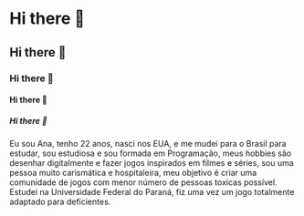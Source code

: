  # Hi there 👋
 ## Hi there 👋 
 ### Hi there 👋
 #### Hi there 👋
 ##### Hi there 👋

Eu sou Ana, tenho 22 anos, nasci nos EUA, e me mudei para o Brasil para estudar, sou estudiosa e sou formada em Programação, meus hobbies são desenhar digitalmente e fazer jogos inspirados em filmes e séries, sou uma pessoa muito carismática e hospitaleira, meu objetivo é criar uma comunidade de jogos com menor número de pessoas toxicas possível. Estudei na Universidade Federal do Paraná, fiz uma vez um jogo totalmente adaptado para deficientes. 

